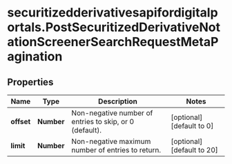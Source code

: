 # securitizedderivativesapifordigitalportals.PostSecuritizedDerivativeNotationScreenerSearchRequestMetaPagination

## Properties

Name | Type | Description | Notes
------------ | ------------- | ------------- | -------------
**offset** | **Number** | Non-negative number of entries to skip, or 0 (default). | [optional] [default to 0]
**limit** | **Number** | Non-negative maximum number of entries to return. | [optional] [default to 20]


